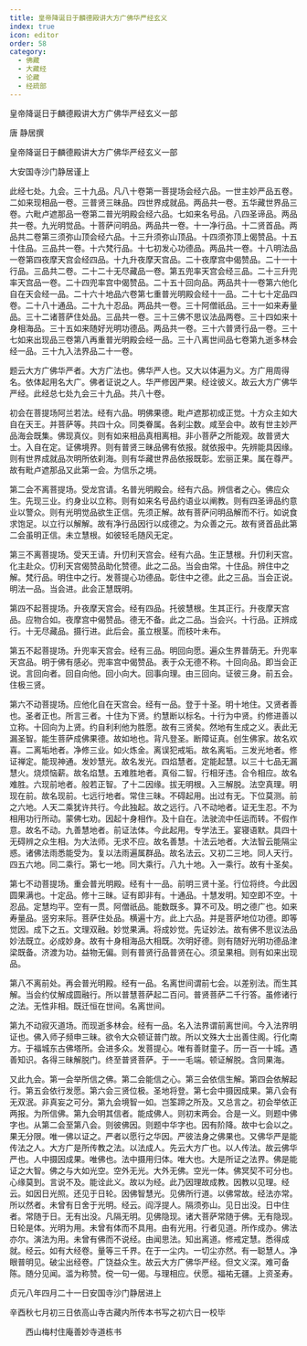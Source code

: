 ```yaml
---
title: 皇帝降诞日于麟德殿讲大方广佛华严经玄义
index: true
icon: editor
order: 58
category:
  - 佛藏
  - 大藏经
  - 论藏
  - 经疏部
---
```


  皇帝降诞日于麟德殿讲大方广佛华严经玄义一部  

唐 静居撰  

皇帝降诞日于麟德殿讲大方广佛华严经玄义一部  

大安国寺沙门静居谨上  

此经七处。九会。三十九品。凡八十卷第一菩提场会经六品。一世主妙严品五卷。二如来现相品一卷。三普贤三昧品。四世界成就品。两品共一卷。五华藏世界品三卷。六毗卢遮那品一卷第二普光明殿会经六品。七如来名号品。八四圣谛品。两品共一卷。九光明觉品。十菩萨问明品。两品共一卷。十一净行品。十二贤首品。两品共二卷第三须弥山顶会经六品。十三升须弥山顶品。十四须弥顶上偈赞品。十五十住品。三品共一卷。十六梵行品。十七初发心功德品。两品共一卷。十八明法品一卷第四夜摩天宫会经四品。十九升夜摩天宫品。二十夜摩宫中偈赞品。二十一十行品。三品共二卷。二十二十无尽藏品一卷。第五兜率天宫会经三品。二十三升兜率天宫品一卷。二十四兜率宫中偈赞品。二十五十回向品。两品共十一卷第六他化自在天会经一品。二十六十地品六卷第七重普光明殿会经十一品。二十七十定品四卷。二十八十通品。二十九十忍品。两品共一卷。三十阿僧祇品。三十一如来寿量品。三十二诸菩萨住处品。三品共一卷。三十三佛不思议法品两卷。三十四如来十身相海品。三十五如来随好光明功德品。两品共一卷。三十六普贤行品一卷。三十七如来出现品三卷第八再重普光明殿会经一品。三十八离世间品七卷第九逝多林会经一品。三十九入法界品二十一卷。  

题云大方广佛华严者。大方广法也。佛华严人也。又大以体遍为义。方广用周得名。依体起用名大广。佛者证说之人。华严修因严果。经诠彼义。故云大方广佛华严经。此经总七处九会三十九品。共八十卷。  

初会在菩提场阿兰若法。经有六品。明佛果德。毗卢遮那初成正觉。十方众主如大自在天王。并菩萨等。共四十众。同类眷属。各刹尘数。咸至会中。故有世主妙严品海会既集。佛现真仪。则有如来相品真相离相。非小菩萨之所能观。故普贤大士。入自在定。证佛境界。则有普贤三昧品佛有依报。就依报中。先辨能具因缘。则有世界成就品次明所依刹海。则有华藏世界品依报既彰。宏丽正果。属在尊严。故有毗卢遮那品又此第一会。为信乐之境。  

第二会不离菩提场。受龙宫请。名普光明殿会。经有六品。辨信者之心。佛应众生。先现三业。约身业以立称。则有如来名号品约语业以阐教。则有四圣谛品约意业以警众。则有光明觉品欲生正信。先须正解。故有菩萨问明品解而不行。如说食求饱足。以立行以解解。故有净行品因行以成德之。为众善之元。故有贤首品此第二会虽明正信。未立慧根。如彼轻毛随风无定。  

第三不离菩提场。受天王请。升忉利天宫会。经有六品。生正慧根。升忉利天宫。化主赴众。忉利天宫偈赞品助化赞德。此之二品。当会由常。十住品。辨住中之解。梵行品。明住中之行。发菩提心功德品。彰住中之德。此之三品。当会正说。明法一品。当会进。此会正慧既明。  

第四不起菩提场。升夜摩天宫会。经有四品。托彼慧根。生其正行。升夜摩天宫品。应物合如。夜摩宫中偈赞品。德无不备。此之二品。当会兴。十行品。正辨成行。十无尽藏品。摄行进。此后会。虽立根茎。而枝叶未布。  

第五不起菩提场。升兜率天宫会。经有三品。明回向愿。遍众生界普荫无。升兜率天宫品。明于佛有感必。兜率宫中偈赞品。表于众无德不称。十回向品。即当会正说。言回向者。回自向他。回小向大。回事向理。由三回向。证彼三身。前五会。住极三贤。  

第六不动菩提场。应他化自在天宫会。经有一品。登于十圣。明十地住。又贤者善也。圣者正也。所言三者。十住为下贤。约慧断以标名。十行为中贤。约修进善以立称。十回向为上贤。约自利利他为胜愿。故有三贤矣。然地有生成之义。表此无漏圣智。能生菩萨成佛果德。故如地也。背凡登圣。断障证真。创生佛家。故名欢喜。二离垢地者。净修三业。如火炼金。离误犯戒垢。故名离垢。三发光地者。修证禅定。能现神通。发妙慧光。故名发光。四焰慧者。定能起慧。以三十七品无漏慧火。烧烦恼薪。故名焰慧。五难胜地者。真俗二智。行相牙违。合令相应。故名难胜。六现前地者。般若正智。了十二因缘。拔无明根。入三解脱。法空真理。明现在前。故名现前。七远行地者。常住三昧。不碍起用。出过有无。下位莫测。前之六地。人天二乘犹许共行。今此独起。故之远行。八不动地者。证无生忍。不为相用功行所动。蒙佛七劝。因起十身相作。及十自在。法驶流中任运而转。不假作意。故名不动。九善慧地者。前证法体。今此起用。专学法王。宴寝语默。具四十无碍辨之众生相。为大法师。无求不应。故名善慧。十法云地者。大法智云能隔尘惑。诸佛法雨悉能受为。复以法雨遍属群品。故名法云。又初二三地。同人天行。四五六地。同二乘行。第七一地。同大乘行。八九十地。入一乘行。故有十圣矣。  

第七不动菩提场。重会普光明殿。经有十一品。前明三贤十圣。行位将终。今此因圆果满也。十定品。修十三昧。证有即非有。十通品。十慧发明。知空即不空。十忍品。定慧均平。空有一贯。阿僧祇品。能数既多。算不可及。明之德广也。如来寿量品。竖穷来际。菩萨住处品。横遍十方。此上六品。并是菩萨地位功德。即等觉因。成下之五。文理双融。妙觉果满。将成妙觉。先证妙法。故有佛不思议法品妙法既立。必成妙身。故有十身相海品大相既。次明好德。则有随好光明功德品津梁既备。济渡为功。益物无偏。则有普贤行品普贤在心。须呈果相。则有如来出现品。  

第八不离前处。再会普光明殿。经有一品。名离世间谓前七会。以差别法。而生其解。当会约仗解成圆融行。所以普慧菩萨起二百问。普贤菩萨二千行答。虽修诸行之法。无性非相。既迁恒在世间。名离世间。  

第九不动寂灭道场。而现逝多林会。经有一品。名入法界谓前离世间。今入法界明证也。佛入师子频申三昧。欲令大众顿证普门故。所以文殊大士出善住阁。行化南方。于福城东古佛塔所。会进多众。发菩提心。唯有善财童子。历一百一十城。遇善知识。各得三昧解脱门。终至普贤菩萨。于一一毛端。顿证解脱。含同果海。  

又此九会。第一会举所信之佛。第二会能信之心。第三会依信生解。第四会依解起行。第五会依行发愿。第六会三贤位极。圣地将登。第七会中摄因成果。第八会有无双泯。非真妄之可分。第九会境智一如。岂筌蹄之所及。又总言之。初会举依正两报。为所信佛。第九会明其信者。能成佛人。则初末两会。合是一义。则题中佛字也。从第二会至第八会。则彼佛因。则题中华字也。因有阶降。故中七会以之。果无分限。唯一佛以证之。严者以愿行之华因。严彼法身之佛果也。又佛华严是能传法之人。大方广是所传教之法。以法成人。先云大方广也。以人传法。故云佛华严也。人中摄因成果。唯佛也。法中摄用归体。唯大也。大是所证之法界。佛是能证之大智。佛之与大如光空。空外无光。大外无佛。空光一体。佛冥契不可分也。心缘莫到。言说不及。能诠此义。故以为经。此乃因理故成教。因教以见理。经云。如因日光照。还见于日轮。因佛智慧光。见佛所行道。以佛常故。经法亦常。所以然者。未曾有日舍于光明。经云。阎浮提人。隔须弥山。见日出没。日中住者。常随于日。无有出没。凡隔无明。见佛隐现。诸大菩萨常随于佛。无有隐现。日轮是体。光明为用。未曾有体而不具用。由有光用。行者见道。所作成办。佛法亦尔。演法为用。未曾有佛而不说经。由闻思法。知出离道。修戒定慧。悉得成就。经云。如有大经卷。量等三千界。在于一尘内。一切尘亦然。有一聪慧人。净眼普明见。破尘出经卷。广饶益众生。故云大方广佛华严经。但文义深。难可备陈。随分见闻。滥为称赞。傥一句一偈。与理相应。伏愿。福祐无疆。上资圣寿。  

贞元八年四月二十一日安国寺沙门静居进上  

辛酉秋七月初三日依高山寺古藏内所传本书写之初六日一校毕  

　　西山梅村住庵善妙寺道栋书  
